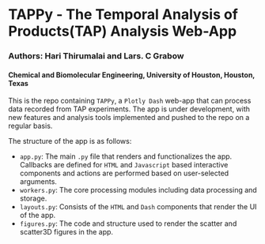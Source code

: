 # TAPPy - The Temporal Analysis of Products(TAP) Analysis Web-App

### Authors: Hari Thirumalai and Lars. C Grabow
#### Chemical and Biomolecular Engineering, University of Houston, Houston, Texas

This is the repo containing ```TAPPy```, a ```Plotly Dash``` web-app that can process data recorded from TAP experiments. The app is under development, with new features and analysis tools implemented and pushed to the repo on a regular basis.

The structure of the app is as follows:
- ```app.py```: The main ```.py``` file that renders and functionalizes the app. Callbacks are defined for ```HTML``` and ```Javascript``` based interactive components and actions are performed based on user-selected arguments.
- ```workers.py```: The core processing modules including data processing and storage.
- ```layouts.py```: Consists of the ```HTML``` and ```Dash``` components that render the UI of the app.
- ```figures.py```: The code and structure used to render the scatter and scatter3D figures in the app.


